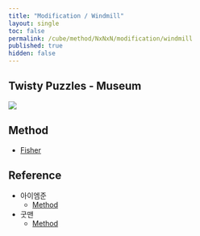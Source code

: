 ```yaml
---
title: "Modification / Windmill"
layout: single
toc: false
permalink: /cube/method/NxNxN/modification/windmill
published: true
hidden: false
---
```


<head>
  <base target="_blank">
</head>



## Twisty Puzzles - Museum

<a href="https://twistypuzzles.com/app/museum/museum_showitem.php?pkey=1358">
  <img src="https://twistypuzzles.com/museum/large/01358-01.jpg">
</a>



## Method

- [Fisher](/cube/method/NxNxN/modification/fisher)



## Reference

- 아이엠준
  - [Method](https://youtu.be/x9SySGU_iqE)
- 굿맨
  - [Method](https://youtu.be/gELuvKW2Itw)
